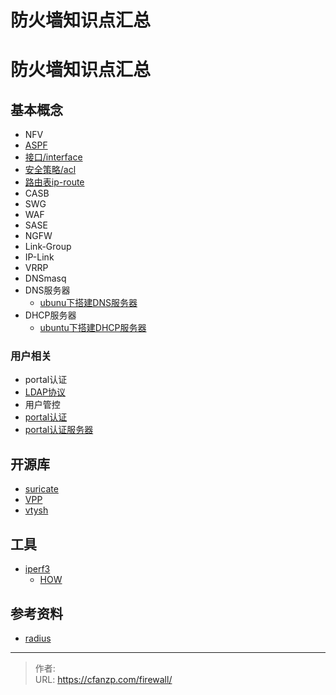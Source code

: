 # 防火墙知识点汇总


<!--more-->
# 防火墙知识点汇总
## 基本概念
- NFV
- [ASPF](/aspf/)
- [接口/interface](/interface/)
- [安全策略/acl](/acl/)
- [路由表ip-route](/ip_route/)
- CASB
- SWG
- WAF
- SASE
- NGFW
- Link-Group
- IP-Link
- VRRP
- DNSmasq
- DNS服务器
  - [ubunu下搭建DNS服务器](https://blog.csdn.net/qq_44465615/article/details/121666349)
- DHCP服务器
  - [ubuntu下搭建DHCP服务器](https://blog.csdn.net/IT_ZRS/article/details/121396649)

### 用户相关
- portal认证
- [LDAP协议](/ldap/)
- 用户管控
- [portal认证](https://blog.csdn.net/qq_38265137/article/details/90723259)
- [portal认证服务器](https://blog.csdn.net/xlh1991/article/details/38946075)

## 开源库
- [suricate](/suricate/)
- [VPP](/vpp/)
- [vtysh](http://docs.frrouting.org/projects/dev-guide/en/latest/vtysh.html)

## 工具
- [iperf3](https://iperf.fr/iperf-download.php)
  - [HOW](https://zhuanlan.zhihu.com/p/507720770)

## 参考资料
- [radius](https://zhuanlan.zhihu.com/p/415384971)


---

> 作者:   
> URL: https://cfanzp.com/firewall/  

